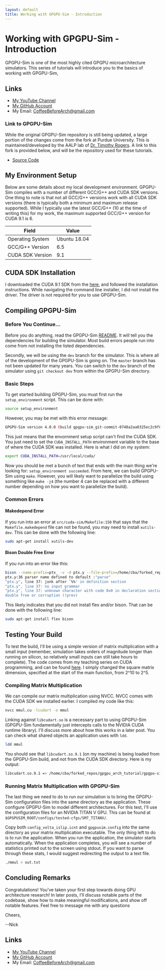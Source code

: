 ```yaml
---
layout: default
title: Working with GPGPU-Sim - Introduction
---
```


# Working with GPGPU-Sim - Introduction

GPGPU-Sim is one of the most highly cited GPGPU microarchitecture simulators. This series of tutorials will introduce you to the basics of working with GPGPU-Sim,  

## Links

- [My YouTube Channel](https://www.youtube.com/channel/UCsi5-meDM5Q5NE93n_Ya7GA?view_as=subscriber)
- [My GitHub Account](https://github.com/CoffeeBeforeArch)
- My Email: CoffeeBeforeArch@gmail.com

### Link to GPGPU-Sim

While the original GPGPU-Sim repository is still being updated, a large portion of the changes come from the fork at Purdue University. This is maintained/developed by the AALP lab of [Dr. Timothy Rogers](https://engineering.purdue.edu/tgrogers/). A link to this fork is provided below, and will be the repository used for these tutorials.

- [Source Code](https://github.com/purdue-aalp/gpgpu-sim_distribution.git)

## My Environment Setup

Below are some details about my local development environment. GPGPU-Sim compiles with a number of different GCC/G++ and CUDA SDK versions. One thing to note is that not all GCC/G++ versions work with all CUDA SDK versions (there is typically both a minimum and maximum release supported). While I typically use the latest GCC/G++ (10 at the time of writing this) for my work, the maximum supported GCC/G++ version for CUDA 9.1 is 6.

| Field | Value |
|-|-|
| Operating System | Ubuntu 18.04 |
| GCC/G++ Version | 6.5 |
| CUDA SDK Version | 9.1 |

## CUDA SDK Installation

I downloaded the CUDA 9.1 SDK from the [here](https://developer.nvidia.com/cuda-91-download-archive?target_os=Linux&target_arch=x86_64&target_distro=Ubuntu&target_version=1704&target_type=runfilelocal), and followed the installation instructions. While navigating the command line installer, I did not install the driver. The driver is not required for you to use GPGPU-Sim.

## Compiling GPGPU-Sim

### Before You Continue...

Before you do anything, read the GPGPU-Sim [README](https://github.com/purdue-aalp/gpgpu-sim_distribution/blob/dev/README). It will tell you the dependencies for building the simulator. Most build errors people run into come from not installing the listed dependencies.

Secondly, we will be using the `dev` branch for the simulator. This is where all of the development of the GPGPU-Sim is going on. The `master` branch has not been updated for many years. You can switch to the `dev` branch of the simulator using `git checkout dev` from within the GPGPU-Sim directory.

### Basic Steps

To get started building GPGPU-Sim, you must first run the `setup_environment` script. This can be done with:

```bash
source setup_environment
```

However, you may be met with this error message:

```bash
GPGPU-Sim version 4.0.0 (build gpgpu-sim_git-commit-0748a2aa0325ec2c9f8f011967103525b0237c87-modified_0.0) ERROR ** Install CUDA Toolkit and set CUDA_INSTALL_PATH.
```

This just means that the envornment setup script can't find the CUDA SDK. You just need to set the `CUDA_INSTALL_PATH` environment variable to the base of where the CUDA SDK was installed. Here is what I did on my system:

```bash
export CUDA_INSTALL_PATH=/usr/local/cuda/
```

Now you should be met a bunch of text that ends with the main thing we're looking for: `setup_environment succeeded`. From here, we can build GPGPU-Sim using `make`. However, you will likely want to parallelize the build using something like `make -j4` (the number 4 can be replaced with a different number depending on how you want to parallelize the build).

### Common Errors

#### Makedepend Error
If you run into an error at `src/cuda-sim/Makefile:150` that says that the `Makefile.makedepend` file can not be found, you may need to install `xutils-dev`. This can be done with the following line:

```bash
sudo apt-get install xutils-dev
```

#### Bison Double Free Error

If you run into an error like this:

```bash
bison --name-prefix=ptx_ -v -d ptx.y --file-prefix=/home/cba/forked_repos/gpgpu_arch_tutorial/gpgpu-sim_distribution/build/gcc-/cuda-10020/release/cuda-sim/ptx
ptx.y:36 parser name defined to default :"parse"
"ptx.y", line 37: junk after `%%' in definition section
"ptx.y", line 37: no input grammar
"ptx.y", line 37: unknown character with code 0x0 in declaration section
double free or corruption (!prev)
```

This likely indicates that you did not install flex and/or bison. That can be done with the following line:

```bash
sudo apt-get install flex bison
```

## Testing Your Build

To test the build, I'll be using a simple version of matrix multiplication with a small input (remember, simulation takes orders of magnitude longer than running on silicon, so relatively small inputs can still take hours to complete). The code comes from my teaching series on CUDA programming, and can be found [here](https://github.com/CoffeeBeforeArch/cuda_programming/blob/master/matrixMul/baseline/mmul.cu). I simply changed the square matrix dimension, specified at the start of the main function, from 2^10 to 2^5.

### Compiling Matrix Multiplication

We can compile our matrix multiplication using NVCC. NVCC comes with the CUDA SDK we installed earlier. I compiled my code like this:

```bash
nvcc mmul.cu -lcudart -o mmul
```

Linking against `libcudart.so` is a necessary part to using GPGPU-Sim (GPGPU-Sim fundamentally just intercepts calls to the NVIDIA CUDA runtime library). I'll discuss more about how this works in a later post. You can check what shared objects an application uses with `ldd`.

```bash
ldd mmul
```

You should see that `libcudart.so.9.1` (on my machine) is being loaded from the GPGPU-Sim build, and not from the CUDA SDK directory. Here is my output:

```bash
libcudart.so.9.1 => /home/cba/forked_repos/gpgpu_arch_tutorial/gpgpu-sim_distribution/lib/gcc-6.5.0/cuda-9010/release/libcudart.so.9.1 (0x00007faab5593000)
```

### Running Matrix Multiplication with GPGPU-Sim

The last thing we need to do to run our simulation is to bring the GPGPU-Sim configuration files into the same directory as the application. These configure GPGPU-Sim to model different architectures. For this test, I'll use the configuration files for an NVIDIA TITAN V GPU. This can be found at `$GPGPUSIM_ROOT/configs/tested-cfgs/SM7_TITANV/`.

Copy both `config_volta_islip.icnt` and `gpgpusim.config` into the same directory as your matrix multiplication executable. The only thing left to do is to run the application. When you run the application, the simulator starts automatically. When the application completes, you will see a number of statistics printed out to the screen using stdout. If you want to parse through these stats, I would suggest redirecting the output to a text file.

```bash
./mmul > out.txt
```

## Concluding Remarks

Congratulations! You've taken your first step towards doing GPU architecture research! In later posts, I'll discuss notable parts of the codebase, show how to make meaningful modifications, and show off notable features. Feel free to message me with any questions

Cheers,

--Nick

## Links

- [My YouTube Channel](https://www.youtube.com/channel/UCsi5-meDM5Q5NE93n_Ya7GA?view_as=subscriber)
- [My GitHub Account](https://github.com/CoffeeBeforeArch)
- My Email: CoffeeBeforeArch@gmail.com